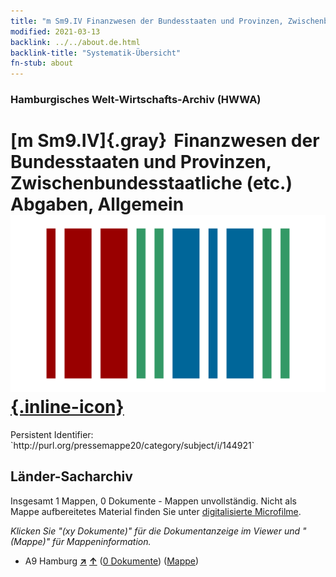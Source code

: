 ```yaml
---
title: "m Sm9.IV Finanzwesen der Bundesstaaten und Provinzen, Zwischenbundesstaatliche (etc.) Abgaben, Allgemein"
modified: 2021-03-13
backlink: ../../about.de.html
backlink-title: "Systematik-Übersicht"
fn-stub: about
---
```


### Hamburgisches Welt-Wirtschafts-Archiv (HWWA)

# [m Sm9.IV]{.gray}&#8201; Finanzwesen der Bundesstaaten und Provinzen, Zwischenbundesstaatliche (etc.) Abgaben, Allgemein &#160; [![Wikidata](/images/Wikidata-logo.svg "Wikidata"){.inline-icon}](http://www.wikidata.org/entity/Q104700271)

<div class="hint">Persistent Identifier: `http://purl.org/pressemappe20/category/subject/i/144921`</div>







## Länder-Sacharchiv




Insgesamt 1 Mappen, 0 Dokumente - Mappen unvollständig.
Nicht als Mappe aufbereitetes Material finden Sie unter [digitalisierte Microfilme](/film/h1_sh.de.html).

_Klicken Sie "(xy Dokumente)" für die Dokumentanzeige im Viewer und "(Mappe)" für Mappeninformation._



- A9 Hamburg [**&nearr;**](../../../geo/i/140905/about.de.html "Hamburg (alle Mappen)") [**&uarr;**](../../../geo/about.de.html#A9 "Ländersystematik") (<a href="https://pm20.zbw.eu/iiifview/folder/sh/140905,144921" title="über: Hamburg : Finanzwesen der Bundesstaaten und Provinzen, Zwischenbundesstaatliche (etc.) Abgaben, Allgemein" target="_blank">0 Dokumente</a>) ([Mappe](../../../../folder/sh/1409xx/140905/1449xx/144921/about.de.html))








